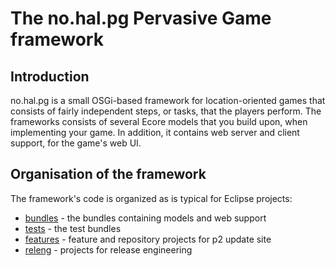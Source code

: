 # The no.hal.pg Pervasive Game framework

## Introduction

no.hal.pg is a small OSGi-based framework for location-oriented games that consists of fairly independent steps, or tasks, that the players perform. The frameworks consists of several Ecore models that you build upon, when implementing your game. In addition, it contains web server and client support, for the game's web UI.

## Organisation of the framework

The framework's code is organized as is typical for Eclipse projects:
- [bundles](bundles/README.md) - the bundles containing models and web support
- [tests](tests/README.md) - the test bundles
- [features](features/README.md) - feature and repository projects for p2 update site 
- [releng](releng/README.md) - projects for release engineering
